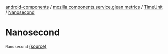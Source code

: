 [android-components](../../index.md) / [mozilla.components.service.glean.metrics](../index.md) / [TimeUnit](index.md) / [Nanosecond](./-nanosecond.md)

# Nanosecond

`Nanosecond` [(source)](https://github.com/mozilla-mobile/android-components/blob/master/components/service/glean/src/main/java/mozilla/components/service/glean/metrics/TimeUnit.kt#L12)